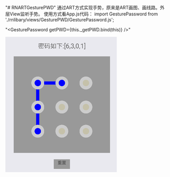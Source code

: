 "# RNARTGesturePWD" 
通过ART方式实现手势，原来是ART画图、画线路。外层View监听手势。
使用方式看App.js代码：
import GesturePassword from './rnlibary/views/GesturePWD/GesturePassword.js';

"\<GesturePassword getPWD={this._getPWD.bind(this)} \/\>"

 ![image](https://github.com/jambin/RNARTGesturePWD/blob/master/clipimg/RNART_gesture_pwd.png)


